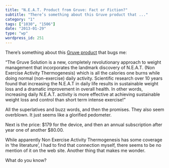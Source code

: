 ```yaml
---
title: "N.E.A.T. Product from Gruve: Fact or Fiction?"
subtitle: "There’s something about this Gruve product that ..."
category: "1"
tags: ["1030", "1506"]
date: "2013-01-29"
type: "wp"
wordpress_id: 251
---
```

There’s something about this [Gruve product](http://stores.homestead.com/Gruve/StoreFront.bok) that bugs me:

> 
“The Gruve Solution is a new, completely revolutionary approach to weight management that incorporates the landmark discovery of N.E.A.T. (Non Exercise Activity Thermogenesis) which is all the calories one burns while doing normal (non-exercise) daily activity. Scientific research over 10 years found that increasing the N.E.A.T in daily life results in sustainable weight loss and a dramatic improvement in overall health. In other words, increasing daily N.E.A.T. activity is more effective at achieving sustainable weight loss and control than short term intense exercise!”

All the superlatives and buzz words, and then the promises. They also seem overblown. It just seems like a glorified pedometer.

Next is the price: $179 for the device, and then an annual subscription after year one of another $80.00. 

While apparently Non Exercise Activity Thermogenesis has some coverage in ‘the literature’, I had to find that connection myself, there seems to be no mention of it on the web site. Another thing that makes me wonder.

What do you know?